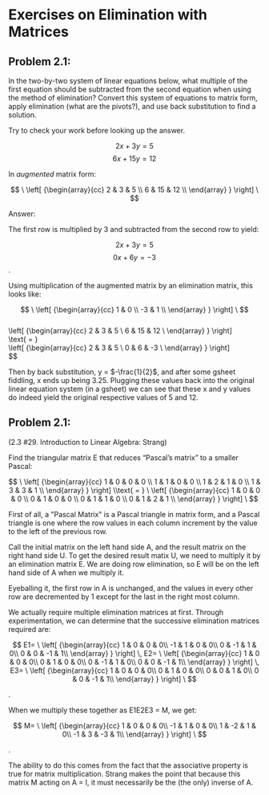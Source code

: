 
# Exercises on Elimination with Matrices

## Problem 2.1: 

In the two-by-two system of linear equations below, what multiple of the first equation should be subtracted from the second equation when using the method of elimination? Convert this system of equations to matrix form, apply elimination (what are the pivots?), and use back substitution to find a solution. 

Try to check your work before looking up the answer.

$$2x + 3y = 5 $$
$$6x + 15y = 12$$

In *augmented* matrix form:

$$
\
  \left[ {\begin{array}{cc}
  2 & 3 & 5 \\
  6 & 15 & 12 \\
  \end{array} } \right]
\
$$

Answer:

The first row is multiplied by 3 and subtracted from the second row to yield:

$$2x + 3y =	5$$
$$0x + 6y = -3$$ .

Using multiplication of the augmented matrix by an elimination matrix, this looks like:

$$
\
  \left[ {\begin{array}{cc}
  1 & 0 \\
  -3 & 1 \\
  \end{array} } \right]
\
$$
\
  \left[ {\begin{array}{cc}
  2 & 3 & 5 \\
  6 & 15 & 12 \\
  \end{array} } \right]
\
\text{ = }
\
  \left[ {\begin{array}{cc}
  2 & 3 & 5 \\
  0 & 6 & -3 \\
  \end{array} } \right]
\
$$

Then by back substitution, y = $-\frac{1}{2}$, and after some gsheet fiddling, x ends up being 3.25.
Plugging these values back into the original linear equation system (in a gsheet) we can see that these x and y values do indeed yield the original respective values of 5 and 12.

## Problem 2.1: 

(2.3 #29. Introduction to Linear Algebra: Strang) 

Find the triangular matrix E that reduces “Pascal’s matrix” to a smaller Pascal:

$$
\
  \left[ {\begin{array}{cc}
  1 & 0 & 0 & 0  \\
  1 & 1 & 0 & 0  \\
  1 & 2 & 1 & 0  \\
  1 & 3 & 3 & 1  \\
  \end{array} } \right]
\\text{ = }
\
  \left[ {\begin{array}{cc}
  1 & 0 & 0 & 0  \\
  0 & 1 & 0 & 0  \\
  0 & 1 & 1 & 0  \\
  0 & 1 & 2 & 1  \\
  \end{array} } \right]
\
$$

First of all, a "Pascal Matrix" is a Pascal triangle in matrix form, and a Pascal triangle is one where the row values in each column increment by the value to the left of the previous row.

Call the initial matrix on the left hand side A, and the result matrix on the right hand side U.
To get the desired result matix U, we need to multiply it by an elimination matrix E.  We are doing row elimination, so E will be on the left hand side of A when we multiply it.

Eyeballing it, the first row in A is unchanged, and the values in every other row are decremented by 1 except for the last in the right most column.  

We actually require multiple elimination matrices at first.  Through experimentation, we can determine that the successive elimination matrices required are:

$$
E1=
\
  \left[ {\begin{array}{cc}
  1	& 0	& 0	& 0\\
  -1 & 1 & 0	& 0\\
  0	& -1 & 1	& 0\\
  0	& 0	& -1	& 1\\
  \end{array} } \right]
\,
E2=
\
  \left[ {\begin{array}{cc}
  1	& 0	& 0	& 0\\
  0 & 1 & 0	& 0\\
  0	& -1 & 1	& 0\\
  0	& 0	& -1	& 1\\
  \end{array} } \right]
\,
E3=
\
  \left[ {\begin{array}{cc}
  1	& 0	& 0	& 0\\
  0 & 1 & 0	& 0\\
  0	& 0 & 1	& 0\\
  0	& 0	& -1	& 1\\
  \end{array} } \right]
\
$$

.

When we multiply these together as E1E2E3 = M, we get:

$$
M=
\
  \left[ {\begin{array}{cc}
  1	& 0	& 0	& 0\\
  -1 & 1 & 0 & 0\\
  1	& -2 & 1	& 0\\
  -1	& 3	& -3 & 1\\
  \end{array} } \right]
\
$$

.

The ability to do this comes from the fact that the associative property is true for matrix multiplication.
Strang makes the point that because this matrix M acting on A = I, it must necessarily be the (the only) inverse of A.






